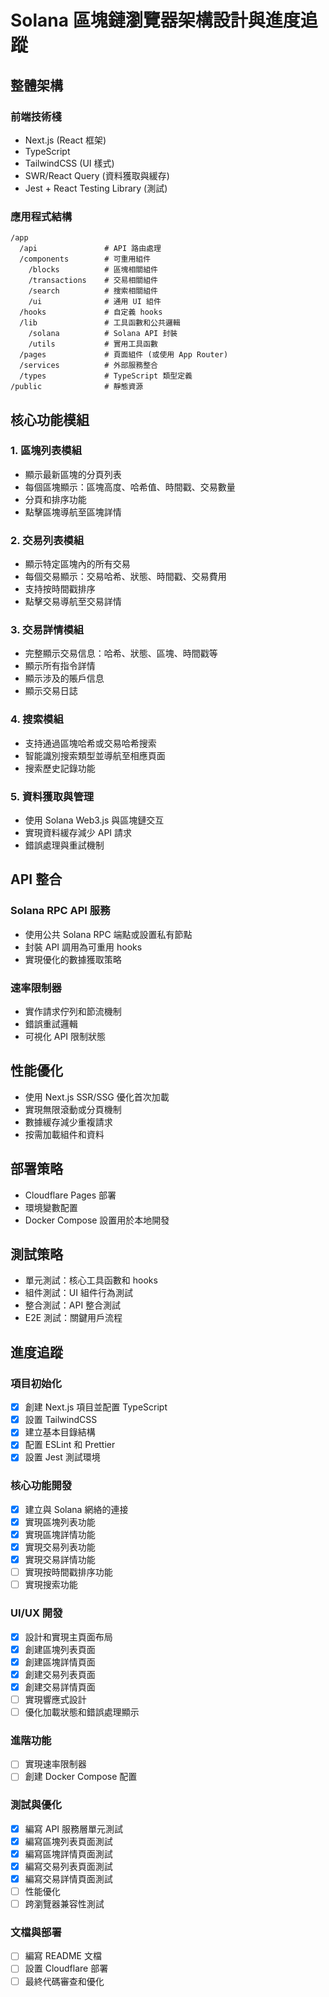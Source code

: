 # Solana 區塊鏈瀏覽器架構設計與進度追蹤

## 整體架構

### 前端技術棧
- Next.js (React 框架)
- TypeScript
- TailwindCSS (UI 樣式)
- SWR/React Query (資料獲取與緩存)
- Jest + React Testing Library (測試)

### 應用程式結構
```
/app
  /api               # API 路由處理
  /components        # 可重用組件
    /blocks          # 區塊相關組件
    /transactions    # 交易相關組件
    /search          # 搜索相關組件
    /ui              # 通用 UI 組件
  /hooks             # 自定義 hooks
  /lib               # 工具函數和公共邏輯
    /solana          # Solana API 封裝
    /utils           # 實用工具函數
  /pages             # 頁面組件 (或使用 App Router)
  /services          # 外部服務整合
  /types             # TypeScript 類型定義
/public              # 靜態資源
```

## 核心功能模組

### 1. 區塊列表模組
- 顯示最新區塊的分頁列表
- 每個區塊顯示：區塊高度、哈希值、時間戳、交易數量
- 分頁和排序功能
- 點擊區塊導航至區塊詳情

### 2. 交易列表模組
- 顯示特定區塊內的所有交易
- 每個交易顯示：交易哈希、狀態、時間戳、交易費用
- 支持按時間戳排序
- 點擊交易導航至交易詳情

### 3. 交易詳情模組
- 完整顯示交易信息：哈希、狀態、區塊、時間戳等
- 顯示所有指令詳情
- 顯示涉及的賬戶信息
- 顯示交易日誌

### 4. 搜索模組
- 支持通過區塊哈希或交易哈希搜索
- 智能識別搜索類型並導航至相應頁面
- 搜索歷史記錄功能

### 5. 資料獲取與管理
- 使用 Solana Web3.js 與區塊鏈交互
- 實現資料緩存減少 API 請求
- 錯誤處理與重試機制

## API 整合

### Solana RPC API 服務
- 使用公共 Solana RPC 端點或設置私有節點
- 封裝 API 調用為可重用 hooks
- 實現優化的數據獲取策略

### 速率限制器
- 實作請求佇列和節流機制
- 錯誤重試邏輯
- 可視化 API 限制狀態

## 性能優化
- 使用 Next.js SSR/SSG 優化首次加載
- 實現無限滾動或分頁機制
- 數據緩存減少重複請求
- 按需加載組件和資料

## 部署策略
- Cloudflare Pages 部署
- 環境變數配置
- Docker Compose 設置用於本地開發

## 測試策略
- 單元測試：核心工具函數和 hooks
- 組件測試：UI 組件行為測試
- 整合測試：API 整合測試
- E2E 測試：關鍵用戶流程

## 進度追蹤

### 項目初始化
- [x] 創建 Next.js 項目並配置 TypeScript
- [x] 設置 TailwindCSS
- [x] 建立基本目錄結構
- [x] 配置 ESLint 和 Prettier
- [x] 設置 Jest 測試環境

### 核心功能開發
- [x] 建立與 Solana 網絡的連接
- [x] 實現區塊列表功能
- [x] 實現區塊詳情功能
- [x] 實現交易列表功能
- [x] 實現交易詳情功能
- [ ] 實現按時間戳排序功能
- [ ] 實現搜索功能

### UI/UX 開發
- [x] 設計和實現主頁面布局
- [x] 創建區塊列表頁面
- [x] 創建區塊詳情頁面
- [x] 創建交易列表頁面
- [x] 創建交易詳情頁面
- [ ] 實現響應式設計
- [ ] 優化加載狀態和錯誤處理顯示

### 進階功能
- [ ] 實現速率限制器
- [ ] 創建 Docker Compose 配置

### 測試與優化
- [x] 編寫 API 服務層單元測試
- [x] 編寫區塊列表頁面測試
- [x] 編寫區塊詳情頁面測試
- [x] 編寫交易列表頁面測試
- [x] 編寫交易詳情頁面測試
- [ ] 性能優化
- [ ] 跨瀏覽器兼容性測試

### 文檔與部署
- [ ] 編寫 README 文檔
- [ ] 設置 Cloudflare 部署
- [ ] 最終代碼審查和優化 